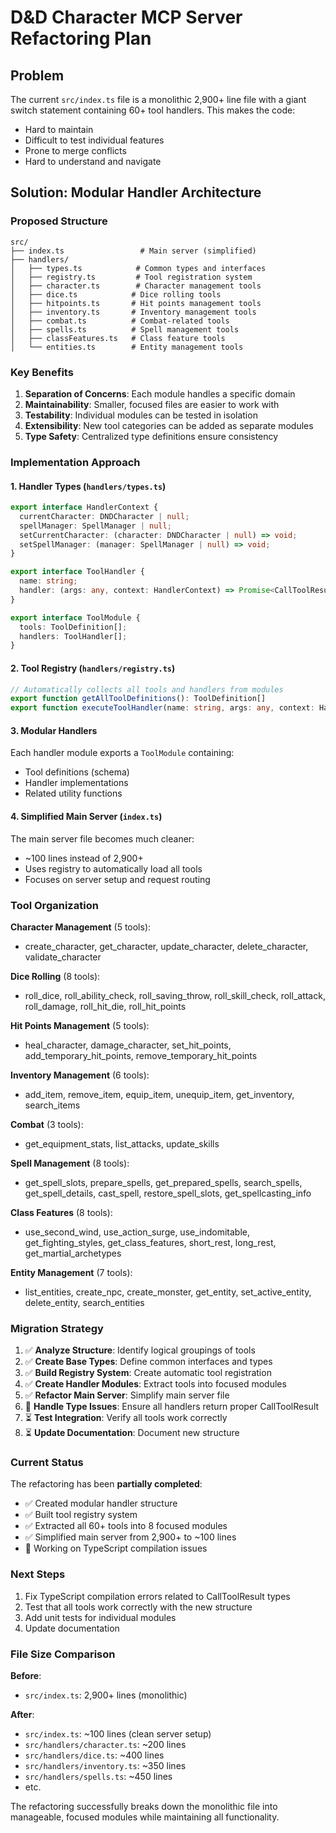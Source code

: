 # D&D Character MCP Server Refactoring Plan

## Problem
The current `src/index.ts` file is a monolithic 2,900+ line file with a giant switch statement containing 60+ tool handlers. This makes the code:
- Hard to maintain
- Difficult to test individual features
- Prone to merge conflicts
- Hard to understand and navigate

## Solution: Modular Handler Architecture

### Proposed Structure

```
src/
├── index.ts                 # Main server (simplified)
├── handlers/
│   ├── types.ts            # Common types and interfaces
│   ├── registry.ts         # Tool registration system
│   ├── character.ts        # Character management tools
│   ├── dice.ts            # Dice rolling tools
│   ├── hitpoints.ts       # Hit points management tools
│   ├── inventory.ts       # Inventory management tools
│   ├── combat.ts          # Combat-related tools
│   ├── spells.ts          # Spell management tools
│   ├── classFeatures.ts   # Class feature tools
│   └── entities.ts        # Entity management tools
```

### Key Benefits

1. **Separation of Concerns**: Each module handles a specific domain
2. **Maintainability**: Smaller, focused files are easier to work with
3. **Testability**: Individual modules can be tested in isolation
4. **Extensibility**: New tool categories can be added as separate modules
5. **Type Safety**: Centralized type definitions ensure consistency

### Implementation Approach

#### 1. Handler Types (`handlers/types.ts`)
```typescript
export interface HandlerContext {
  currentCharacter: DNDCharacter | null;
  spellManager: SpellManager | null;
  setCurrentCharacter: (character: DNDCharacter | null) => void;
  setSpellManager: (manager: SpellManager | null) => void;
}

export interface ToolHandler {
  name: string;
  handler: (args: any, context: HandlerContext) => Promise<CallToolResult>;
}

export interface ToolModule {
  tools: ToolDefinition[];
  handlers: ToolHandler[];
}
```

#### 2. Tool Registry (`handlers/registry.ts`)
```typescript
// Automatically collects all tools and handlers from modules
export function getAllToolDefinitions(): ToolDefinition[]
export function executeToolHandler(name: string, args: any, context: HandlerContext)
```

#### 3. Modular Handlers
Each handler module exports a `ToolModule` containing:
- Tool definitions (schema)
- Handler implementations
- Related utility functions

#### 4. Simplified Main Server (`index.ts`)
The main server file becomes much cleaner:
- ~100 lines instead of 2,900+
- Uses registry to automatically load all tools
- Focuses on server setup and request routing

### Tool Organization

**Character Management** (5 tools):
- create_character, get_character, update_character, delete_character, validate_character

**Dice Rolling** (8 tools):
- roll_dice, roll_ability_check, roll_saving_throw, roll_skill_check, roll_attack, roll_damage, roll_hit_die, roll_hit_points

**Hit Points Management** (5 tools):
- heal_character, damage_character, set_hit_points, add_temporary_hit_points, remove_temporary_hit_points

**Inventory Management** (6 tools):
- add_item, remove_item, equip_item, unequip_item, get_inventory, search_items

**Combat** (3 tools):
- get_equipment_stats, list_attacks, update_skills

**Spell Management** (8 tools):
- get_spell_slots, prepare_spells, get_prepared_spells, search_spells, get_spell_details, cast_spell, restore_spell_slots, get_spellcasting_info

**Class Features** (8 tools):
- use_second_wind, use_action_surge, use_indomitable, get_fighting_styles, get_class_features, short_rest, long_rest, get_martial_archetypes

**Entity Management** (7 tools):
- list_entities, create_npc, create_monster, get_entity, set_active_entity, delete_entity, search_entities

### Migration Strategy

1. ✅ **Analyze Structure**: Identify logical groupings of tools
2. ✅ **Create Base Types**: Define common interfaces and types
3. ✅ **Build Registry System**: Create automatic tool registration
4. ✅ **Create Handler Modules**: Extract tools into focused modules
5. ✅ **Refactor Main Server**: Simplify main server file
6. 🔄 **Handle Type Issues**: Ensure all handlers return proper CallToolResult
7. ⏳ **Test Integration**: Verify all tools work correctly
8. ⏳ **Update Documentation**: Document new structure

### Current Status

The refactoring has been **partially completed**:

- ✅ Created modular handler structure
- ✅ Built tool registry system  
- ✅ Extracted all 60+ tools into 8 focused modules
- ✅ Simplified main server from 2,900+ to ~100 lines
- 🔄 Working on TypeScript compilation issues

### Next Steps

1. Fix TypeScript compilation errors related to CallToolResult types
2. Test that all tools work correctly with the new structure
3. Add unit tests for individual modules
4. Update documentation

### File Size Comparison

**Before**:
- `src/index.ts`: 2,900+ lines (monolithic)

**After**:
- `src/index.ts`: ~100 lines (clean server setup)
- `src/handlers/character.ts`: ~200 lines
- `src/handlers/dice.ts`: ~400 lines  
- `src/handlers/inventory.ts`: ~350 lines
- `src/handlers/spells.ts`: ~450 lines
- etc.

The refactoring successfully breaks down the monolithic file into manageable, focused modules while maintaining all functionality.